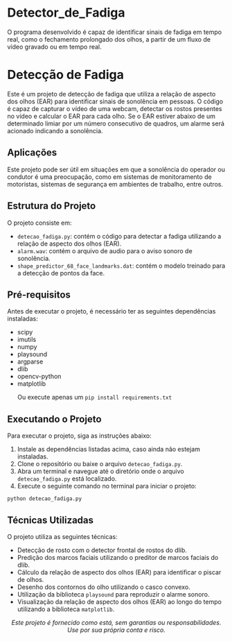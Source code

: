 # Detector_de_Fadiga
O programa desenvolvido é capaz de identificar sinais de fadiga em tempo real, como o fechamento prolongado dos olhos, a partir de um fluxo de vídeo gravado ou em tempo real.
<!DOCTYPE html>
<html>
<head>
  <meta charset="UTF-8">

</head>
<body>
  <h1>Detecção de Fadiga</h1>
  <p>Este é um projeto de detecção de fadiga que utiliza a relação de aspecto dos olhos (EAR) para identificar sinais de sonolência em pessoas. O código é capaz de capturar o vídeo de uma webcam, detectar os rostos presentes no vídeo e calcular o EAR para cada olho. Se o EAR estiver abaixo de um determinado limiar por um número consecutivo de quadros, um alarme será acionado indicando a sonolência.</p>
  <h2>Aplicações</h2>
  <p>Este projeto pode ser útil em situações em que a sonolência do operador ou condutor é uma preocupação, como em sistemas de monitoramento de motoristas, sistemas de segurança em ambientes de trabalho, entre outros.</p>
  <h2>Estrutura do Projeto</h2>
  <p>O projeto consiste em:</p>
  <ul>
    <li><code>detecao_fadiga.py</code>: contém o código para detectar a fadiga utilizando a relação de aspecto dos olhos (EAR).</li>
    <li><code>alarm.wav</code>: contém o arquivo de audio para o aviso sonoro de sonolência.</li>
    <li><code>shape_predictor_68_face_landmarks.dat</code>: contém o modelo treinado para a detecção de pontos da face.</li>                                                                 
  </ul>
  <h2>Pré-requisitos</h2>
  <p>Antes de executar o projeto, é necessário ter as seguintes dependências instaladas:</p>
  <ul>
    <li>scipy</li>
    <li>imutils</li>
    <li>numpy</li>
    <li>playsound</li>
    <li>argparse</li>
    <li>dlib</li>
    <li>opencv-python</li>
    <li>matplotlib</li>
  <p>Ou execute apenas um <code>pip install requirements.txt</code></p></p>
  </ul>
  <h2>Executando o Projeto</h2>
  <p>Para executar o projeto, siga as instruções abaixo:</p>
  <ol>
    <li>Instale as dependências listadas acima, caso ainda não estejam instaladas.</li>
    <li>Clone o repositório ou baixe o arquivo <code>detecao_fadiga.py</code>.</li>
    <li>Abra um terminal e navegue até o diretório onde o arquivo <code>detecao_fadiga.py</code> está localizado.</li>
    <li>Execute o seguinte comando no terminal para iniciar o projeto:</li>
  </ol>
  <pre><code>python detecao_fadiga.py</code></pre>
  <h2>Técnicas Utilizadas</h2>
  <p>O projeto utiliza as seguintes técnicas:</p>
  <ul>
    <li>Detecção de rosto com o detector frontal de rostos do dlib.</li>
    <li>Predição dos marcos faciais utilizando o preditor de marcos faciais do dlib.</li>
    <li>Cálculo da relação de aspecto dos olhos (EAR) para identificar o piscar de olhos.</li>
    <li>Desenho dos contornos do olho utilizando o casco convexo.</li>
    <li>Utilização da biblioteca <code>playsound</code> para reproduzir o alarme sonoro.</li>
    <li>Visualização da relação de aspecto dos olhos (EAR) ao longo do tempo utilizando a biblioteca <code>matplotlib</code>.</li>
  </ul>
  <p align="center"><em>Este projeto é fornecido como está, sem garantias ou responsabilidades. Use por sua própria conta e risco.</em></p>
</body>
</html>
